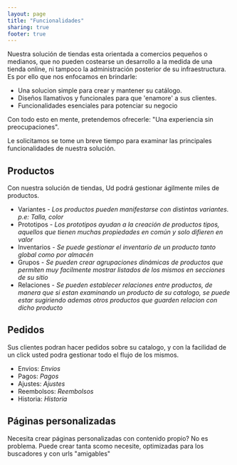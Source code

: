 ```yaml
---
layout: page
title: "Funcionalidades"
sharing: true
footer: true
---
```


Nuestra solución de tiendas esta orientada a comercios pequeños o medianos, que no pueden costearse un desarrollo a la medida de una tienda online, ni tampoco la administración posterior de su infraestructura. Es por ello que nos enfocamos en brindarle:

- Una solucion simple para crear y mantener su catálogo.
- Diseños llamativos y funcionales para que 'enamore' a sus clientes.
- Funcionalidades esenciales para potenciar su negocio 

Con todo esto en mente, pretendemos ofrecerle: "Una experiencia sin preocupaciones". 

Le solicitamos se tome un breve tiempo para examinar las principales funcionalidades de nuestra solución. 

## Productos
Con nuestra solución de tiendas, Ud podrá gestionar ágilmente miles de productos.

- Variantes - *Los productos pueden manifestarse con distintas variantes. p.e: Talla, color*
- Prototipos - *Los prototipos ayudan a la creación de productos tipos, aquellos que tienen muchas propiedades en común y solo difieren en valor*
- Inventarios - *Se puede gestionar el inventario de un producto tanto global como por almacén*
- Grupos - *Se pueden crear agrupaciones dinámicas de productos que permiten muy facilmente mostrar listados de los mismos en secciones de su sitio*
- Relaciones - *Se pueden establecer relaciones entre productos, de manera que si estan examinando un producto de su catalogo, se puede estar sugiriendo ademas otros productos que guarden relacion con dicho producto*

## Pedidos
Sus clientes podran hacer pedidos sobre su catalogo, y con la facilidad de un click usted podra gestionar todo el flujo de los mismos.

- Envios: *Envios*
- Pagos: *Pagos*
- Ajustes: *Ajustes*
- Reembolsos: *Reembolsos*
- Historia: *Historia*

## Páginas personalizadas
Necesita crear páginas personalizadas con contenido propio? No es problema. Puede crear tanta scomo necesite, optimizadas para los buscadores y con urls "amigables" 